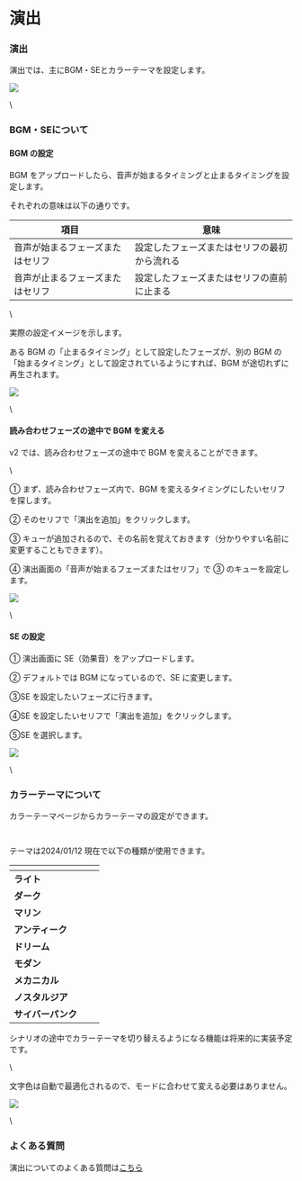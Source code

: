 # 演出

### 演出

演出では、主にBGM・SEとカラーテーマを設定します。

![](../images/bgm1.png)

\


### BGM・SEについて

#### BGM の設定

BGM をアップロードしたら、音声が始まるタイミングと止まるタイミングを設定します。

それぞれの意味は以下の通りです。

| 項目               | 意味                     |
| ---------------- | ---------------------- |
| 音声が始まるフェーズまたはセリフ | 設定したフェーズまたはセリフの最初から流れる |
| 音声が止まるフェーズまたはセリフ | 設定したフェーズまたはセリフの直前に止まる  |

\


実際の設定イメージを示します。

ある BGM の「止まるタイミング」として設定したフェーズが、別の BGM の「始まるタイミング」として設定されているようにすれば、BGM が途切れずに再生されます。

![](../images/bgm2.png)

\


#### 読み合わせフェーズの途中で BGM を変える

v2 では、読み合わせフェーズの途中で BGM を変えることができます。

\


① まず、読み合わせフェーズ内で、BGM を変えるタイミングにしたいセリフを探します。

② そのセリフで「演出を追加」をクリックします。

③ キューが追加されるので、その名前を覚えておきます（分かりやすい名前に変更することもできます）。

④ 演出画面の「音声が始まるフェーズまたはセリフ」で ③ のキューを設定します。

![](../images/bgm4.png)

\


#### SE の設定

① 演出画面に SE（効果音）をアップロードします。

② デフォルトでは BGM になっているので、SE に変更します。

③SE を設定したいフェーズに行きます。

④SE を設定したいセリフで「演出を追加」をクリックします。

⑤SE を選択します。

![](../images/bgm3.png)

\


### カラーテーマについて

カラーテーマページからカラーテーマの設定ができます。

<figure><img src="../.gitbook/assets/image (4).png" alt=""><figcaption></figcaption></figure>

<figure><img src="../.gitbook/assets/image (1) (1) (1).png" alt=""><figcaption></figcaption></figure>

テーマは2024/01/12 現在で以下の種類が使用できます。

<table data-view="cards"><thead><tr><th></th><th></th><th></th></tr></thead><tbody><tr><td><strong>ライト</strong></td><td><img src="../.gitbook/assets/light (1).png" alt="" data-size="original"></td><td></td></tr><tr><td><strong>ダーク</strong></td><td><img src="../.gitbook/assets/dark.png" alt="" data-size="original"></td><td></td></tr><tr><td><strong>マリン</strong></td><td><img src="../.gitbook/assets/marine (1).png" alt="" data-size="original"></td><td></td></tr><tr><td><strong>アンティーク</strong></td><td><img src="../.gitbook/assets/antique.png" alt="" data-size="original"></td><td></td></tr><tr><td><strong>ドリーム</strong></td><td><img src="../.gitbook/assets/dream.png" alt="" data-size="original"></td><td></td></tr><tr><td><strong>モダン</strong></td><td><img src="../.gitbook/assets/modern.png" alt="" data-size="original"></td><td></td></tr><tr><td><strong>メカニカル</strong></td><td><img src="../.gitbook/assets/mechanical.png" alt="" data-size="original"></td><td></td></tr><tr><td><strong>ノスタルジア</strong></td><td><img src="../.gitbook/assets/nostalgia.png" alt="" data-size="original"></td><td></td></tr><tr><td><strong>サイバーパンク</strong></td><td><img src="../.gitbook/assets/cyberpunk.png" alt="" data-size="original"></td><td></td></tr></tbody></table>

シナリオの途中でカラーテーマを切り替えるようになる機能は将来的に実装予定です。



\


文字色は自動で最適化されるので、モードに合わせて変える必要はありません。

![](../images/mode2.png)

\


### よくある質問

演出についてのよくある質問は[こちら](../QandA.md#bgm-se)
